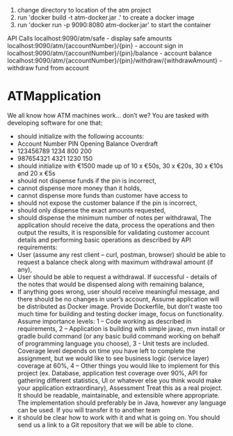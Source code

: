 1. change directory to location of the atm project
2. run 'docker build -t atm-docker.jar .' to create a docker image
3. run 'docker run -p 9090:8080 atm-docker.jar' to start the container 

API Calls 
localhost:9090/atm/safe - display safe amounts 
localhost:9090/atm/{accountNumber}/{pin} - account sign in
localhost:9090/atm/{accountNumber}/{pin}/balance - account balance
localhost:9090/atm/{accountNumber}/{pin}/withdraw/{withdrawAmount} - withdraw fund from account

# ATMapplication 
We all know how ATM machines work… don’t we? You are tasked with developing software for one that: 
- should initialize with the following accounts: 
- Account Number PIN Opening Balance Overdraft 
- 123456789 1234 800 200 
- 987654321 4321 1230 150 
- should initialize with €1500 made up of 10 x €50s, 30 x €20s, 30 x €10s and 20 x €5s 
- should not dispense funds if the pin is incorrect, 
- cannot dispense more money than it holds, 
- cannot dispense more funds than customer have access to 
- should not expose the customer balance if the pin is incorrect, 
- should only dispense the exact amounts requested, 
- should dispense the minimum number of notes per withdrawal, The application should receive the data, process the operations and then output the results, it is responsible for validating customer account details and performing basic operations as described by API requirements: 
- User (assume any rest client – curl, postman, browser) should be able to request a balance check along with maximum withdrawal amount (if any), 
- User should be able to request a withdrawal. If successful - details of the notes that would be dispensed along with remaining balance, 
- If anything goes wrong, user should receive meaningful message, and there should be no changes in user’s account,  Assume application will be distributed as Docker image. Provide Dockerfile, but don’t waste too much time for building and testing docker image, focus on functionality. Assume importance levels: 
1 – Code working as described in requirements, 
2 – Application is building with simple javac, mvn install or gradle build command (or any basic build command working on behalf of programming language you choose), 
3 - Unit tests are included. Coverage level depends on time you have left to complete the assignment, but we would like to see business logic (service layer) coverage at 60%, 
4 – Other things you would like to implement for this project (ex. Database, application test coverage over 90%, API for gathering different statistics, UI or whatever else you think would make your application extraordinary),  Assessment  Treat this as a real project. It should be readable, maintainable, and extensible where appropriate. The implementation should preferably be in Java, however any language can be used. If you will transfer it to another team 
- it should be clear how to work with it and what is going on. You should send us a link to a Git repository that we will be able to clone.
